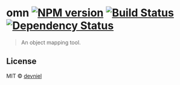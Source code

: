 # omn [![NPM version][npm-image]][npm-url] [![Build Status][travis-image]][travis-url] [![Dependency Status][daviddm-image]][daviddm-url]
> An object mapping tool.

## License

MIT © [devniel](http://devniel.com)


[npm-image]: https://badge.fury.io/js/omn.svg
[npm-url]: https://npmjs.org/package/omn
[travis-image]: https://travis-ci.org/devnieL/omn.svg?branch=master
[travis-url]: https://travis-ci.org/devnieL/omn
[daviddm-image]: https://david-dm.org/devnieL/omn.svg?theme=shields.io
[daviddm-url]: https://david-dm.org/devnieL/omn

